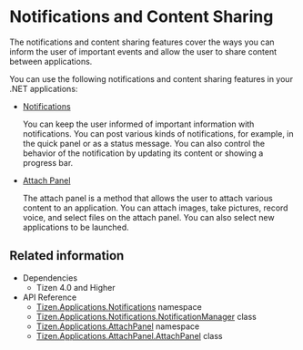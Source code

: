 # Notifications and Content Sharing


The notifications and content sharing features cover the ways you can inform the user of important events and allow the user to share content between applications.

You can use the following notifications and content sharing features in your .NET applications:

-   [Notifications](noti.md)

    You can keep the user informed of important information with notifications. You can post various kinds of notifications, for example, in the quick panel or as a status message. You can also control the behavior of the notification by updating its content or showing a progress bar.

-   [Attach Panel](attach-panel.md)

    The attach panel is a method that allows the user to attach various content to an application. You can attach images, take pictures, record voice, and select files on the attach panel. You can also select new applications to be launched.


## Related information
* Dependencies
  -   Tizen 4.0 and Higher
* API Reference
  - [Tizen.Applications.Notifications](/application/dotnet/api/TizenFX/latest/api/Tizen.Applications.Notifications) namespace
  - [Tizen.Applications.Notifications.NotificationManager](/application/dotnet/api/TizenFX/latest/api/Tizen.Applications.Notifications.NotificationManager) class
  - [Tizen.Applications.AttachPanel](/application/dotnet/api/TizenFX/latest/api/Tizen.Applications.AttachPanel) namespace
  - [Tizen.Applications.AttachPanel.AttachPanel](/application/dotnet/api/TizenFX/latest/api/Tizen.Applications.AttachPanel.AttachPanel) class

